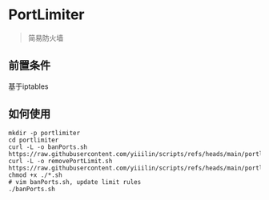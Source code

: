 # PortLimiter

> 简易防火墙

## 前置条件

基于iptables

## 如何使用

```shell
mkdir -p portlimiter
cd portlimiter
curl -L -o banPorts.sh https://raw.githubusercontent.com/yiiilin/scripts/refs/heads/main/portlimiter/banPorts.sh
curl -L -o removePortLimit.sh https://raw.githubusercontent.com/yiiilin/scripts/refs/heads/main/portlimiter/removePortLimit.sh
chmod +x ./*.sh
# vim banPorts.sh, update limit rules
./banPorts.sh
```